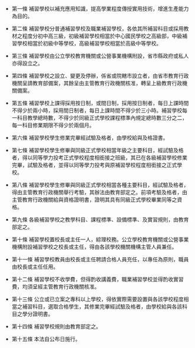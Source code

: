 * 第一條 補習學校以補充應用知識，提高學業程度傳授實用技術，增進生產能力為目的。

* 第二條 補習學校分普通補習學校及職業補習學校，各依其所補習科目或採用教材之程度分初中高三級，初級補習學校相當於中心國民學校之高級部，中級補習學校相當於初級中等學校，高級補習學校相當於高級中等學校。

* 第三條 補習學校由公立學校教育機關或公營事業機構附設，省市縣政府或私人亦得設立之。

* 第四條 補習學校之設立、變更及停辦，係省或院轄市設立者，由省市教育行政機關呈請教育部備案，其餘呈由主管教育行政機關核准，轉呈上級教育行政機關備案。

* 第五條 補習學校上課得採用按日制，或間日制，採用按日制者，每日上課時間不得少於兩小時，採用間日制者，每日上課時間不得少於三小時。補習學校每一科目教學總時數，不得少於同級正式學校課程標準內規定總時數三分之二，每一科目修業期限不得少於兩個月。

* 第六條 補習學校學生修業完畢經試驗及格者，由學校給與及格證書。

* 第七條 補習學校學生修畢與同級正式學校相當年級之主要科目，經試驗及格者，得以同等學力投考正式學校程度相銜接之班級，其已在各級補習學校修業完畢，試驗及格者，並得以同等學力投考與原補習學校程度相銜接之正式學校。

* 第八條 補習學校學生修畢與同級正式學校相當各種主要科目，經試驗及格者，得由主管教育行政機關舉行考驗，其辦法由教育部定之。前項考驗及格者，由主管教育行政機關給與資格證明書，證明其具有同級正式學校畢業同等之資格。

* 第九條 各級補習學校之教學科目、課程標準、設備標準、及實習規則，由教育部定之。

* 第十條 補習學校置校長或主任一人，綜理校務。公立學校教育機關或公營事業機構附設補習學校之校長或主任，得由各該學校機關機構主管人員兼任。

* 第十一條 補習學校教員由校長或主任聘請合格人員充任，以專任為原則，職員由校長或主任任用。

* 第十二條 補習學校不收學費，但得酌收講義費，職業補習學校並得酌收實習費，均須呈經主管教育行政機關核准。

* 第十三條 公立或已立案之專科以上學校，得依實際需要設置與各該學校程度相當之補習科目，選取合格學生，其修業完畢經試驗及格者，由學校給與各該科目之學分證明書。

* 第十四條 補習學校規則由教育部定之。

* 第十五條 本法自公布日施行。

